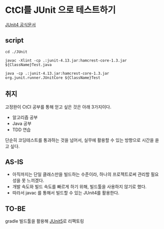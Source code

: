 # CtCI를 JUnit 으로 테스트하기

[JUnit4 공식문서](https://github.com/junit-team/junit4/wiki/Getting-started)

## script

```script
cd ./JUnit

javac -Xlint -cp .:junit-4.13.jar:hamcrest-core-1.3.jar ${ClassName}Test.java

java -cp .:junit-4.13.jar:hamcrest-core-1.3.jar org.junit.runner.JUnitCore ${ClassName}Test
```

## 취지

고정완이 CtCI 공부를 통해 얻고 싶은 것은 아래 3가지이다.

- 알고리즘 공부
- Java 공부
- TDD 연습

단순히 코딩테스트를 통과하는 것을 넘어서, 실무에 활용할 수 있는 방향으로 시간을 쏟고 싶다.

## AS-IS

- 아직까지는 단일 클래스만을 빌드하는 수준이라, 하나의 프로젝트로써 관리할 필요성을 못 느끼겠다.
- 개발 속도와 빌드 속도를 빠르게 하기 위해, 빌드툴을 사용하지 않기로 했다.
- 따라서 javac 를 통해서 빌드할 수 있는 JUnit4를 활용한다.

## TO-BE

gradle 빌드툴을 활용해 [JUnit5](https://junit.org/junit5/docs/current/user-guide/)로 리팩토링
